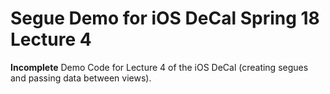 # Segue Demo for iOS DeCal Spring 18 Lecture 4

**Incomplete** Demo Code for Lecture 4 of the iOS DeCal (creating segues and passing data between views).
